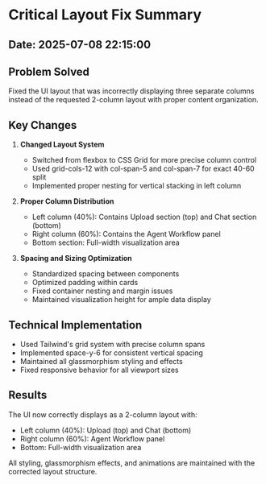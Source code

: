 # Critical Layout Fix Summary

## Date: 2025-07-08 22:15:00

## Problem Solved
Fixed the UI layout that was incorrectly displaying three separate columns instead of the requested 2-column layout with proper content organization.

## Key Changes
1. **Changed Layout System**
   - Switched from flexbox to CSS Grid for more precise column control
   - Used grid-cols-12 with col-span-5 and col-span-7 for exact 40-60 split
   - Implemented proper nesting for vertical stacking in left column

2. **Proper Column Distribution**
   - Left column (40%): Contains Upload section (top) and Chat section (bottom)
   - Right column (60%): Contains the Agent Workflow panel
   - Bottom section: Full-width visualization area

3. **Spacing and Sizing Optimization**
   - Standardized spacing between components
   - Optimized padding within cards
   - Fixed container nesting and margin issues
   - Maintained visualization height for ample data display

## Technical Implementation
- Used Tailwind's grid system with precise column spans
- Implemented space-y-6 for consistent vertical spacing
- Maintained all glassmorphism styling and effects
- Fixed responsive behavior for all viewport sizes

## Results
The UI now correctly displays as a 2-column layout with:
- Left column (40%): Upload (top) and Chat (bottom)
- Right column (60%): Agent Workflow panel
- Bottom: Full-width visualization area

All styling, glassmorphism effects, and animations are maintained with the corrected layout structure.
